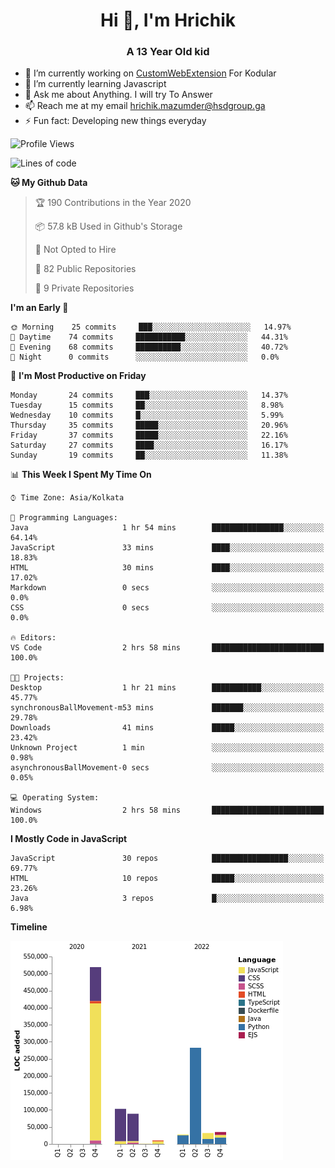 <h1 align="center">Hi 👋, I'm Hrichik</h1>
<h3 align="center">A 13 Year Old kid</h3>


- 🔭 I’m currently working on [CustomWebExtension](https://github.com/hrichiksite/CustomWebExtension) For Kodular
- 🌱 I’m currently learning Javascript
- 💬 Ask me about Anything. I will try To Answer
- 📫 Reach me at my email hrichik.mazumder@hsdgroup.ga
- ⚡ Fun fact: Developing new things everyday

<!--START_SECTION:waka-->
![Profile Views](http://img.shields.io/badge/Profile%20Views-96-blue)

![Lines of code](https://img.shields.io/badge/From%20Hello%20World%20I%27ve%20Written-4.4%20million%20lines%20of%20code-blue)

**🐱 My Github Data** 

> 🏆 190 Contributions in the Year 2020
 > 
> 📦 57.8 kB Used in Github's Storage 
 > 
> 🚫 Not Opted to Hire
 > 
> 📜 82 Public Repositories
 > 
> 🔑 9 Private Repositories 

**I'm an Early 🐤** 

```text
🌞 Morning    25 commits     ███░░░░░░░░░░░░░░░░░░░░░░   14.97% 
🌆 Daytime    74 commits     ███████████░░░░░░░░░░░░░░   44.31% 
🌃 Evening    68 commits     ██████████░░░░░░░░░░░░░░░   40.72% 
🌙 Night      0 commits      ░░░░░░░░░░░░░░░░░░░░░░░░░   0.0%

```
📅 **I'm Most Productive on Friday** 

```text
Monday       24 commits     ███░░░░░░░░░░░░░░░░░░░░░░   14.37% 
Tuesday      15 commits     ██░░░░░░░░░░░░░░░░░░░░░░░   8.98% 
Wednesday    10 commits     █░░░░░░░░░░░░░░░░░░░░░░░░   5.99% 
Thursday     35 commits     █████░░░░░░░░░░░░░░░░░░░░   20.96% 
Friday       37 commits     █████░░░░░░░░░░░░░░░░░░░░   22.16% 
Saturday     27 commits     ████░░░░░░░░░░░░░░░░░░░░░   16.17% 
Sunday       19 commits     ██░░░░░░░░░░░░░░░░░░░░░░░   11.38%

```


📊 **This Week I Spent My Time On** 

```text
⌚︎ Time Zone: Asia/Kolkata

💬 Programming Languages: 
Java                     1 hr 54 mins        ████████████████░░░░░░░░░   64.14% 
JavaScript               33 mins             ████░░░░░░░░░░░░░░░░░░░░░   18.83% 
HTML                     30 mins             ████░░░░░░░░░░░░░░░░░░░░░   17.02% 
Markdown                 0 secs              ░░░░░░░░░░░░░░░░░░░░░░░░░   0.0% 
CSS                      0 secs              ░░░░░░░░░░░░░░░░░░░░░░░░░   0.0%

🔥 Editors: 
VS Code                  2 hrs 58 mins       █████████████████████████   100.0%

🐱‍💻 Projects: 
Desktop                  1 hr 21 mins        ███████████░░░░░░░░░░░░░░   45.77% 
synchronousBallMovement-m53 mins             ███████░░░░░░░░░░░░░░░░░░   29.78% 
Downloads                41 mins             █████░░░░░░░░░░░░░░░░░░░░   23.42% 
Unknown Project          1 min               ░░░░░░░░░░░░░░░░░░░░░░░░░   0.98% 
asynchronousBallMovement-0 secs              ░░░░░░░░░░░░░░░░░░░░░░░░░   0.05%

💻 Operating System: 
Windows                  2 hrs 58 mins       █████████████████████████   100.0%

```

**I Mostly Code in JavaScript** 

```text
JavaScript               30 repos            █████████████████░░░░░░░░   69.77% 
HTML                     10 repos            █████░░░░░░░░░░░░░░░░░░░░   23.26% 
Java                     3 repos             █░░░░░░░░░░░░░░░░░░░░░░░░   6.98%

```


**Timeline**

![Chart not found](https://github.com/hrichiksite/hrichiksite/blob/master/charts/bar_graph.png) 


<!--END_SECTION:waka-->

